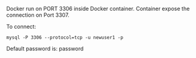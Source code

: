 Docker run on PORT 3306 inside Docker container.
Container expose the connection on Port 3307.

To connect:
```
mysql -P 3306 --protocol=tcp -u newuser1 -p
```
Default password is: password
